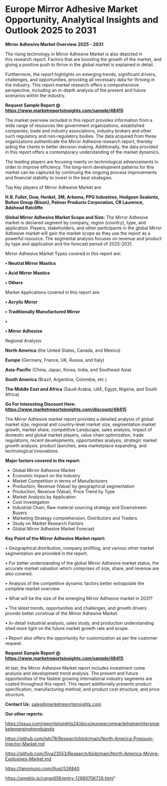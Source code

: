 # Europe Mirror Adhesive Market Opportunity, Analytical Insights and Outlook 2025 to 2031

<Strong> Mirror Adhesive Market Overview 2025 - 2031</strong>

The rising technology in Mirror Adhesive Market is also depicted in this research report. Factors that are boosting the growth of the market, and giving a positive push to thrive in the global market is explained in detail.

Furthermore, the report highlights on emerging trends, significant drivers, challenges, and opportunities, providing all necessary data for thriving in the industry. This report market research offers a comprehensive perspective, including an in-depth analysis of the present and future scenarios within the industry.

<strong>Request Sample Report @ <a href=https://www.marketreportsinsights.com/sample/48415>https://www.marketreportsinsights.com/sample/48415</a></strong>

The market overview included in this report provides information from a wide range of resources like government organizations, established companies, trade and industry associations, industry brokers and other such regulatory and non-regulatory bodies. The data acquired from these organizations authenticate the Mirror Adhesive research report, thereby aiding the clients in better decision making. Additionally, the data provided in this report offers a contemporary understanding of the market dynamics.

The leading players are focusing mainly on technological advancements in order to improve efficiency. The long-term development patterns for this market can be captured by continuing the ongoing process improvements and financial stability to invest in the best strategies.

Top Key players of Mirror Adhesive Market are:

<strong>H.B. Fuller, Dow, Henkel, 3M, Arkema, PPG Industires, Hodgson Sealants, Bolton Group (Bison), Palmer Products Corporation, CR Laurence, Adshead Ratcliffe</strong>

<strong><b>Global Mirror Adhesive Market Scope and Size:</b></strong>
The Mirror Adhesive market is declared segment by company, region (country), type, and application. Players, stakeholders, and other participants in the global Mirror Adhesive market will gain the market scope as they use the report as a powerful resource. The segmental analysis focuses on revenue and product by type and application and the forecast period of 2025-2031.

Mirror Adhesive Market Types covered in this report are:

<strong>•  Neutral Mirror Mastics

•  Acid Mirror Mastics

•  Others</strong>

Market Applications covered in this report are:

<strong>•  Acrylic Mirror

•  Traditionally Manufactured Mirror

•  

•  Mirror Adhesive</strong> 

Regional Analysis

<strong>North America</strong> (the United States, Canada, and Mexico)

<strong>Europe</strong> (Germany, France, UK, Russia, and Italy)

<strong>Asia-Pacific</strong> (China, Japan, Korea, India, and Southeast Asia)

<strong>South America</strong> (Brazil, Argentina, Colombia, etc.)

<strong>The Middle East and Africa</strong> (Saudi Arabia, UAE, Egypt, Nigeria, and South Africa)

<strong>Go For Interesting Discount Here: <a href=https://www.marketreportsinsights.com/discount/48415>https://www.marketreportsinsights.com/discount/48415</a></strong>

The Mirror Adhesive market report provides a detailed analysis of global market size, regional and country-level market size, segmentation market growth, market share, competitive Landscape, sales analysis, impact of domestic and global market players, value chain optimization, trade regulations, recent developments, opportunities analysis, strategic market growth analysis, product launches, area marketplace expanding, and technological innovations.

<strong><b>Major factors covered in the report:</b></strong>
<ul>
  <li>Global Mirror Adhesive Market </li>
  <li>Economic Impact on the Industry</li>
  <li>Market Competition in terms of Manufacturers</li>
  <li>Production, Revenue (Value) by geographical segmentation</li>
  <li>Production, Revenue (Value), Price Trend by Type</li>
  <li>Market Analysis by Application</li>
  <li>Cost Investigation</li>
  <li>Industrial Chain, Raw material sourcing strategy and Downstream Buyers</li>
  <li>Marketing Strategy comprehension, Distributors and Traders</li>
  <li>Study on Market Research Factors</li>
  <li>Global Mirror Adhesive Market Forecast</li>
</ul>

<strong><b>Key Point of the Mirror Adhesive Market report:</b></strong>

• Geographical distribution, company profiling, and various other market segmentation are provided in the report.

• For better understanding of the global Mirror Adhesive market status, the accurate market valuation which comprises of size, share, and revenue are also covered.

• Analysis of the competitive dynamic factors better extrapolate the complete market overview

• What will be the size of the emerging Mirror Adhesive market in 2031?

• The latest trends, opportunities and challenges, and growth drivers provide better construal of the Mirror Adhesive Market.

• In-detail industrial analysis, sales study, and production understanding shed more light on the future market growth rate and scope.

• Report also offers the opportunity for customization as per the customer request.

<strong>Request Sample Report @ <a href=https://www.marketreportsinsights.com/sample/48415>https://www.marketreportsinsights.com/sample/48415</a></strong>

At last, the Mirror Adhesive Market report includes investment come analysis and development trend analysis. The present and future opportunities of the fastest growing international industry segments are coated throughout this report. This report additionally presents product specification, manufacturing method, and product cost structure, and price structure.

<strong>Contact Us:</strong>
sales@marketreportsinsights.com

<strong>Our other reports:</strong>

<a href=https://issuu.com/reportsinsights24/docs/europecompactphotoprintersmarketemergingtrendsandg>https://issuu.com/reportsinsights24/docs/europecompactphotoprintersmarketemergingtrendsandg</a>

<a href=https://github.com/Ishi78/Research/blob/main/North-America-Pressure-Injector-Market.md>https://github.com/Ishi78/Research/blob/main/North-America-Pressure-Injector-Market.md</a>

<a href=https://github.com/Siya23553/Research/blob/main/North-America-Mining-Explosives-Market.md>https://github.com/Siya23553/Research/blob/main/North-America-Mining-Explosives-Market.md</a>

<a href=https://tanomuno.com/illust/526840>https://tanomuno.com/illust/526840</a>

<a href=https://ameblo.jp/cargo656/entry-12890706728.html>https://ameblo.jp/cargo656/entry-12890706728.html</a>"
